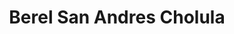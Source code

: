 ---
title: "Berel San Andres Cholula"
url: /san-andres-cholula/berel-san-andres-cholula/
shop: pintura
---